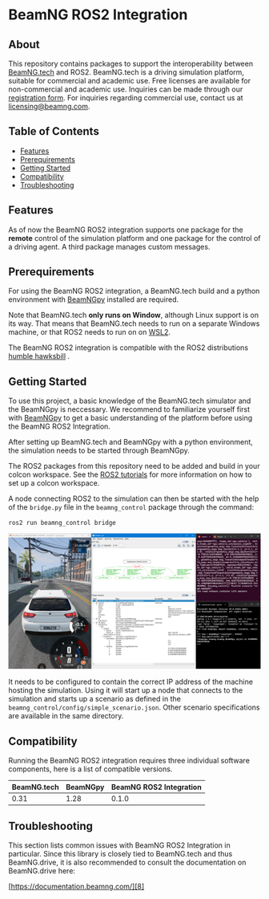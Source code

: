 # BeamNG ROS2 Integration

## About

This repository contains packages to support the interoperability between [BeamNG.tech](https://beamng.tech/) and ROS2.
BeamNG.tech is a driving simulation platform, suitable for commercial and academic use.
Free licenses are available for non-commercial and academic use.
Inquiries can be made through our [registration form](https://register.beamng.tech/).
For inquiries regarding commercial use, contact us at <licensing@beamng.com>.
## Table of Contents

<!--
 - [Documentation](#docs)
 -->
 - [Features](#features) 
 - [Prerequirements](#prereqs)
 - [Getting Started](#getstart)
 - [Compatibility](#compatibility)
 - [Troubleshooting](#troubleshooting)
 
<!-- 
<a name="docs"></a>
## Documentation
[![](https://raw.githubusercontent.com/ChristianBirchler/sdc-scissor/main/docs/images/readthedocs.png)](https://beamngpy.readthedocs.io/en/latest/bngros.html)
-->
## Features

As of now the BeamNG ROS2 integration supports one package for the **remote** control of the simulation platform and one package for the control of a driving agent. A third package manages custom messages.

<a name="prereqs"></a>

## Prerequirements

For using the BeamNG ROS2 integration, a BeamNG.tech build and a python environment with [BeamNGpy][1] installed are required.

Note that BeamNG.tech **only runs on Window**, although Linux support is on its way.
That means that BeamNG.tech needs to run on a separate Windows machine, or that ROS2 needs to run on on [WSL2](https://ubuntu.com/tutorials/install-ubuntu-on-wsl2-on-windows-11-with-gui-support#2-install-wsl).

The BeamNG ROS2 integration is compatible with the ROS2 distributions [humble hawksbill](https://docs.ros.org/en/humble/index.html) .  

<a name="getstart"></a>

## Getting Started

To use this project, a basic knowledge of the BeamNG.tech simulator and the BeamNGpy is neccessary. We recommend to familiarize yourself first with [BeamNGpy][1] to get a basic understanding of the platform before using the BeamNG ROS2 Integration.

After setting up BeamNG.tech and BeamNGpy with a python environment, the simulation needs to be started through BeamNGpy.

The ROS2 packages from this repository need to be added and build in your colcon workspace.
See the [ROS2 tutorials](https://docs.ros.org/en/humble/Tutorials.html) for more information on how to set up a colcon workspace.

A node connecting ROS2 to the simulation can then be started with the help of the `bridge.py` file in the `beamng_control` package through the command:

```shell
ros2 run beamng_control bridge
```

<img src="https://github.com/BeamNG/beamng-ros2-integration/blob/main/media/ROS2_bridge.png" alt="ROS2_bridge" width="900" />


It needs to be configured to contain the correct IP address of the machine hosting the simulation.
Using it will start up a node that connects to the simulation and starts up a scenario as defined in the `beamng_control/config/simple_scenario.json`.
Other scenario specifications are available in the same directory.

## Compatibility  

Running the BeamNG ROS2 integration requires three individual software components, here is a list of compatible versions.

| BeamNG.tech | BeamNGpy | BeamNG ROS2 Integration |
|-------------|----------|-------------------------|
| 0.31        |1.28      |  0.1.0                  |



## Troubleshooting

This section lists common issues with  BeamNG ROS2 Integration in particular. Since this
library is closely tied to BeamNG.tech and thus BeamNG.drive, it is also
recommended to consult the documentation on BeamNG.drive here:

[https://documentation.beamng.com/][8]

<!--
## Contributions

We always welcome user contributions, be sure to check out our [contribution guidelines][9] first, before starting your work.
-->
[1]: https://github.com/BeamNG/BeamNGpy
[8]: https://documentation.beamng.com/
[9]: https://github.com/BeamNG/BeamNG-ROS-Integration/blob/master/contributing.md
